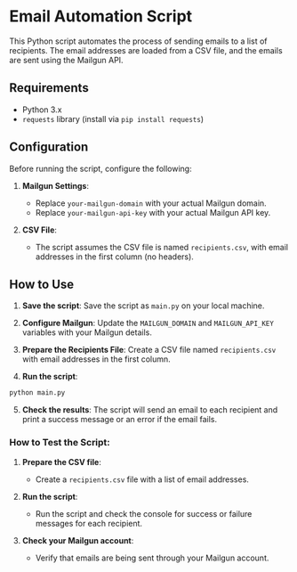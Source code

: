 # Email Automation Script

This Python script automates the process of sending emails to a list of recipients. The email addresses are loaded from a CSV file, and the emails are sent using the Mailgun API.

## Requirements

- Python 3.x
- `requests` library (install via `pip install requests`)

## Configuration

Before running the script, configure the following:

1. **Mailgun Settings**:
   - Replace `your-mailgun-domain` with your actual Mailgun domain.
   - Replace `your-mailgun-api-key` with your actual Mailgun API key.

2. **CSV File**:
   - The script assumes the CSV file is named `recipients.csv`, with email addresses in the first column (no headers).

## How to Use

1. **Save the script**:
   Save the script as `main.py` on your local machine.

2. **Configure Mailgun**:
   Update the `MAILGUN_DOMAIN` and `MAILGUN_API_KEY` variables with your Mailgun details.

3. **Prepare the Recipients File**:
   Create a CSV file named `recipients.csv` with email addresses in the first column.

4. **Run the script**:
```bash
python main.py
```

5. **Check the results**:
   The script will send an email to each recipient and print a success message or an error if the email fails.


### How to Test the Script:
1. **Prepare the CSV file**:
   - Create a `recipients.csv` file with a list of email addresses.

2. **Run the script**:
   - Run the script and check the console for success or failure messages for each recipient.

3. **Check your Mailgun account**:
   - Verify that emails are being sent through your Mailgun account.
